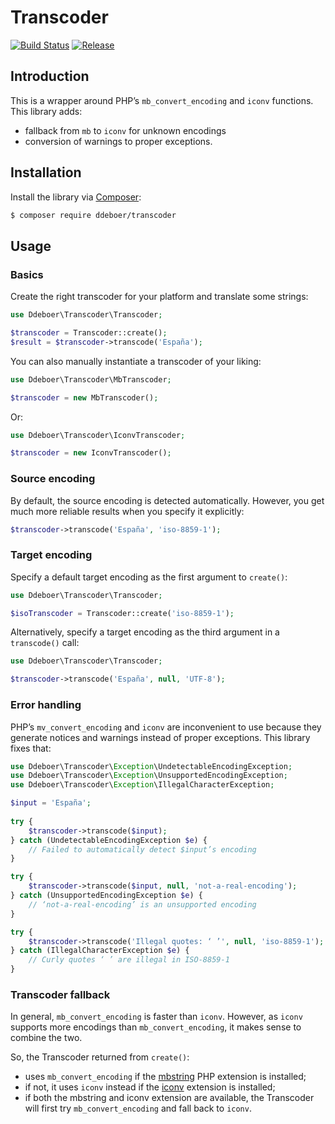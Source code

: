 Transcoder
==========

[![Build Status](https://travis-ci.org/ddeboer/transcoder.svg?branch=master)](https://travis-ci.org/ddeboer/transcoder)
[![Release](https://img.shields.io/github/release/ddeboer/transcoder.svg?style=flat)](https://packagist.org/packages/ddeboer/transcoder)

Introduction
------------

This is a wrapper around PHP’s `mb_convert_encoding` and `iconv` functions.
This library adds:

* fallback from `mb` to `iconv` for unknown encodings
* conversion of warnings to proper exceptions.

Installation
------------

Install the library via [Composer](https://getcomposer.org):

```bash
$ composer require ddeboer/transcoder
```

Usage
-----

### Basics

Create the right transcoder for your platform and translate some strings:

```php
use Ddeboer\Transcoder\Transcoder;

$transcoder = Transcoder::create();
$result = $transcoder->transcode('España');
```

You can also manually instantiate a transcoder of your liking:

```php
use Ddeboer\Transcoder\MbTranscoder;

$transcoder = new MbTranscoder();

```

Or:

```php
use Ddeboer\Transcoder\IconvTranscoder;

$transcoder = new IconvTranscoder();
```

### Source encoding

By default, the source encoding is detected automatically. However, you get 
much more reliable results when you specify it explicitly:

```php
$transcoder->transcode('España', 'iso-8859-1');
```

### Target encoding

Specify a default target encoding as the first argument to `create()`:
 

```php
use Ddeboer\Transcoder\Transcoder;

$isoTranscoder = Transcoder::create('iso-8859-1');
```
 
Alternatively, specify a target encoding as the third argument in a 
`transcode()` call:

```php
use Ddeboer\Transcoder\Transcoder;

$transcoder->transcode('España', null, 'UTF-8'); 
```

### Error handling

PHP’s `mv_convert_encoding` and `iconv` are inconvenient to use because they 
generate notices and warnings instead of proper exceptions. This library fixes
that:


```php
use Ddeboer\Transcoder\Exception\UndetectableEncodingException;
use Ddeboer\Transcoder\Exception\UnsupportedEncodingException;
use Ddeboer\Transcoder\Exception\IllegalCharacterException;

$input = 'España';
 
try {
    $transcoder->transcode($input);
} catch (UndetectableEncodingException $e) {
    // Failed to automatically detect $input’s encoding 
}

try {
    $transcoder->transcode($input, null, 'not-a-real-encoding');
} catch (UnsupportedEncodingException $e) {
    // ‘not-a-real-encoding’ is an unsupported encoding 
}

try {
    $transcoder->transcode('Illegal quotes: ‘ ’', null, 'iso-8859-1');
} catch (IllegalCharacterException $e) {
    // Curly quotes ‘ ’ are illegal in ISO-8859-1
}
```

### Transcoder fallback

In general, `mb_convert_encoding` is faster than `iconv`. However, as `iconv`
supports more encodings than `mb_convert_encoding`, it makes sense to combine 
the two. 

So, the Transcoder returned from `create()`:

* uses `mb_convert_encoding` if the 
  [mbstring](http://php.net/manual/en/book.mbstring.php) PHP extension is 
  installed;
* if not, it uses `iconv` instead if the 
  [iconv](http://php.net/manual/en/book.iconv.php) extension is installed; 
* if both the mbstring and iconv extension are available, the Transcoder will 
  first try `mb_convert_encoding` and fall back to `iconv`.
  
